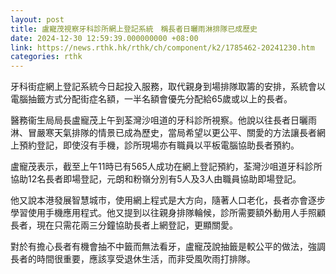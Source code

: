 ```yaml
---
layout: post
title: 盧寵茂視察牙科診所網上登記系統　稱長者日曬雨淋排隊已成歷史
date: 2024-12-30 12:59:39.000000000 +08:00
link: https://news.rthk.hk/rthk/ch/component/k2/1785462-20241230.htm
categories: rthk
---
```


牙科街症網上登記系統今日起投入服務，取代親身到場排隊取籌的安排，系統會以電腦抽籤方式分配街症名額，一半名額會優先分配給65歲或以上的長者。

醫務衞生局局長盧寵茂上午到荃灣沙咀道的牙科診所視察。他說以往長者日曬雨淋、冒嚴寒天氣排隊的情景已成為歷史，當局希望以更公平、關愛的方法讓長者網上預約登記，即使沒有手機，診所現場亦有職員以平板電腦協助長者預約。

盧寵茂表示，截至上午11時已有565人成功在網上登記預約，荃灣沙咀道牙科診所協助12名長者即場登記，元朗和粉嶺分別有5人及3人由職員協助即場登記。

他又說本港發展智慧城市，使用網上程式是大方向，隨著人口老化，長者亦會逐步學習使用手機應用程式。他又提到以往親身排隊輪候，診所需要額外動用人手照顧長者，現在只需花兩三分鐘協助長者上網登記，更顯關愛。

對於有擔心長者有機會抽不中籤而無法看牙，盧寵茂說抽籤是較公平的做法，強調長者的時間很重要，應該享受退休生活，而非受風吹雨打排隊。
